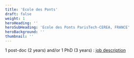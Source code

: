 ```yaml
---
title: 'Ecole des Ponts'
draft: false
weight: 1
heroHeading: ''
heroSubHeading: 'Ecole des Ponts ParisTech-CEREA, FRANCE'
heroBackground: ''
thumbnail: ''
---
```


1 post-doc (2 years) and/or 1 PhD (3 years) : [job description](https://www.dropbox.com/s/9lwe0n2av5ty7w7/sasip_positions_at_enpc_2021.pdf?dl=0)
